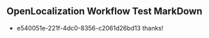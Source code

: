 ## OpenLocalization Workflow Test MarkDown
* e540051e-221f-4dc0-8356-c2061d26bd13 thanks!

<!--HONumber=Sep16_HO1-->


